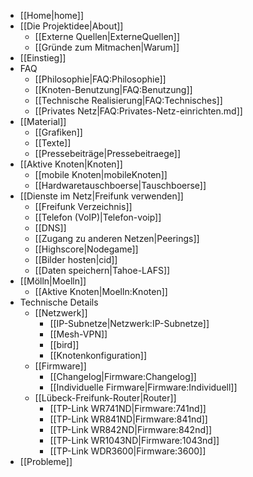  * [[Home|home]]
 * [[Die Projektidee|About]]
   * [[Externe Quellen|ExterneQuellen]]
   * [[Gründe zum Mitmachen|Warum]]
 * [[Einstieg]]
 * FAQ
   * [[Philosophie|FAQ:Philosophie]]
   * [[Knoten-Benutzung|FAQ:Benutzung]]
   * [[Technische Realisierung|FAQ:Technisches]]
   * [[Privates Netz|FAQ:Privates-Netz-einrichten.md]]
 * [[Material]]
   * [[Grafiken]]
   * [[Texte]]
   * [[Pressebeiträge|Pressebeitraege]]
 * [[Aktive Knoten|Knoten]]
   * [[mobile Knoten|mobileKnoten]]
   * [[Hardwaretauschboerse|Tauschboerse]]
 * [[Dienste im Netz|Freifunk verwenden]]
   * [[Freifunk Verzeichnis]]
   * [[Telefon (VoIP)|Telefon-voip]]
   * [[DNS]]
   * [[Zugang zu anderen Netzen|Peerings]]
   * [[Highscore|Nodegame]]
   * [[Bilder hosten|cid]]
   * [[Daten speichern|Tahoe-LAFS]]
* [[Mölln|Moelln]]
   * [[Aktive Knoten|Moelln:Knoten]]
 * Technische Details
   * [[Netzwerk]]
     * [[IP-Subnetze|Netzwerk:IP-Subnetze]]
     * [[Mesh-VPN]]
     * [[bird]]
     * [[Knotenkonfiguration]]
   * [[Firmware]]
     * [[Changelog|Firmware:Changelog]]
     * [[Individuelle Firmware|Firmware:Individuell]]
   * [[Lübeck-Freifunk-Router|Router]]
     * [[TP-Link WR741ND|Firmware:741nd]]
     * [[TP-Link WR841ND|Firmware:841nd]]
     * [[TP-Link WR842ND|Firmware:842nd]]
     * [[TP-Link WR1043ND|Firmware:1043nd]]
     * [[TP-Link WDR3600|Firmware:3600]]
 * [[Probleme]]
